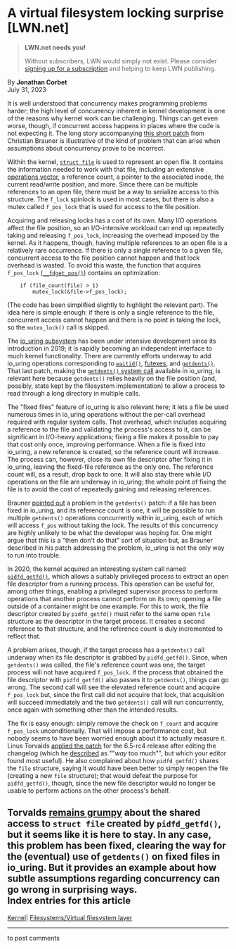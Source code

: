 # A virtual filesystem locking surprise [LWN.net]

> **LWN.net needs you!**
> 
> Without subscribers, LWN would simply not exist. Please consider [signing up for a subscription](/Promo/nst-nag2/subscribe) and helping to keep LWN publishing. 

By **Jonathan Corbet**  
July 31, 2023 

It is well understood that concurrency makes programming problems harder; the high level of concurrency inherent in kernel development is one of the reasons why kernel work can be challenging. Things can get even worse, though, if concurrent access happens in places where the code is not expecting it. The long story accompanying [this short patch](/ml/linux-fsdevel/20230724-vfs-fdget_pos-v1-1-a4abfd7103f3@kernel.org/) from Christian Brauner is illustrative of the kind of problem that can arise when assumptions about concurrency prove to be incorrect. 

Within the kernel, [`struct file`](https://elixir.bootlin.com/linux/v6.4.6/source/include/linux/fs.h#L959) is used to represent an open file. It contains the information needed to work with that file, including an extensive [operations vector](https://elixir.bootlin.com/linux/v6.4.6/source/include/linux/fs.h#L1771), a reference count, a pointer to the associated inode, the current read/write position, and more. Since there can be multiple references to an open file, there must be a way to serialize access to this structure. The `f_lock` spinlock is used in most cases, but there is also a mutex called `f_pos_lock` that is used for access to the file position. 

Acquiring and releasing locks has a cost of its own. Many I/O operations affect the file position, so an I/O-intensive workload can end up repeatedly taking and releasing `f_pos_lock`, increasing the overhead imposed by the kernel. As it happens, though, having multiple references to an open file is a relatively rare occurrence. If there is only a single reference to a given file, concurrent access to the file position cannot happen and that lock overhead is wasted. To avoid this waste, the function that acquires `f_pos_lock` ([`__fdget_pos()`](https://elixir.bootlin.com/linux/v6.4.6/source/fs/file.c#L1039)) contains an optimization: 
    
    
        if (file_count(file) > 1)
            mutex_lock(&file->f_pos_lock);
    

(The code has been simplified slightly to highlight the relevant part). The idea here is simple enough: if there is only a single reference to the file, concurrent access cannot happen and there is no point in taking the lock, so the `mutex_lock()` call is skipped. 

The [io_uring subsystem](/Articles/776703/) has been under intensive development since its introduction in 2019; it is rapidly becoming an independent interface to much kernel functionality. There are currently efforts underway to add io_uring operations corresponding to [`waitid()`](/ml/linux-kernel/20230711204352.214086-1-axboe@kernel.dk/), [futexes](/ml/linux-kernel/20230720221858.135240-1-axboe@kernel.dk/), and [`getdents()`](/ml/linux-fsdevel/20230711114027.59945-1-hao.xu@linux.dev/). That last patch, making the [`getdents()` system call](https://man7.org/linux/man-pages/man2/getdents.2.html) available in io_uring, is relevant here because `getdents()` relies heavily on the file position (and, possibly, state kept by the filesystem implementation) to allow a process to read through a long directory in multiple calls. 

The "fixed files" feature of io_uring is also relevant here; it lets a file be used numerous times in io_uring operations without the per-call overhead required with regular system calls. That overhead, which includes acquiring a reference to the file and validating the process's access to it, can be significant in I/O-heavy applications; fixing a file makes it possible to pay that cost only once, improving performance. When a file is fixed into io_uring, a new reference is created, so the reference count will increase. The process can, however, close its own file descriptor after fixing it in io_uring, leaving the fixed-file reference as the only one. The reference count will, as a result, drop back to one. It will also stay there while I/O operations on the file are underway in io_uring; the whole point of fixing the file is to avoid the cost of repeatedly gaining and releasing references. 

Brauner [pointed out](/ml/linux-fsdevel/20230712-alltag-abberufen-67a615152bee@brauner/) a problem in the `getdents()` patch: if a file has been fixed in io_uring, and its reference count is one, it will be possible to run multiple `getdents()` operations concurrently within io_uring, each of which will access `f_pos` without taking the lock. The results of this concurrency are highly unlikely to be what the developer was hoping for. One might argue that this is a "then don't do that" sort of situation but, as Brauner described in his patch addressing the problem, io_uring is not the only way to run into trouble. 

In 2020, the kernel acquired an interesting system call named [`pidfd_getfd()`](/Articles/808997/), which allows a suitably privileged process to extract an open file descriptor from a running process. This operation can be useful for, among other things, enabling a privileged supervisor process to perform operations that another process cannot perform on its own; opening a file outside of a container might be one example. For this to work, the file descriptor created by `pidfd_getfd()` must refer to the same open `file` structure as the descriptor in the target process. It creates a second reference to that structure, and the reference count is duly incremented to reflect that. 

A problem arises, though, if the target process has a `getdents()` call underway when its file descriptor is grabbed by `pidfd_getfd()`. Since, when `getdents()` was called, the file's reference count was one, the target process will not have acquired `f_pos_lock`. If the process that obtained the file descriptor with `pidfd_getfd()` also passes it to `getdents()`, things can go wrong. The second call will see the elevated reference count and acquire `f_pos_lock` but, since the first call did not acquire that lock, that acquisition will succeed immediately and the two `getdents()` call will run concurrently, once again with something other than the intended results. 

The fix is easy enough: simply remove the check on `f_count` and acquire `f_pos_lock` unconditionally. That will impose a performance cost, but nobody seems to have been worried enough about it to actually measure it. Linus Torvalds [applied the patch](https://git.kernel.org/linus/20ea1e7d13c1b) for the 6.5-rc4 release after editing the changelog (which he [described](/ml/linux-fsdevel/CAHk-=whfJhag+iEscftpVq=dHTeL7rQopCvH+Pcs8vJHCGNvXQ@mail.gmail.com/) as ""*way* too much"", but which your editor found most useful). He also complained about how `pidfd_getfd()` shares the `file` structure, saying it would have been better to simply reopen the file (creating a new `file` structure); that would defeat the purpose for `pidfd_getfd()`, though, since the new file descriptor would no longer be usable to perform actions on the other process's behalf. 

Torvalds [remains grumpy](/ml/linux-fsdevel/CAHk-=wg8gY+oBoehMop2G8wq2L0ciApZEOOMpiPCL=6gxBgx=g@mail.gmail.com/) about the shared access to `struct file` created by `pidfd_getfd()`, but it seems like it is here to stay. In any case, this problem has been fixed, clearing the way for the (eventual) use of `getdents()` on fixed files in io_uring. But it provides an example about how subtle assumptions regarding concurrency can go wrong in surprising ways.  
Index entries for this article  
---  
[Kernel](/Kernel/Index)| [Filesystems/Virtual filesystem layer](/Kernel/Index#Filesystems-Virtual_filesystem_layer)  
  


* * *

to post comments 
